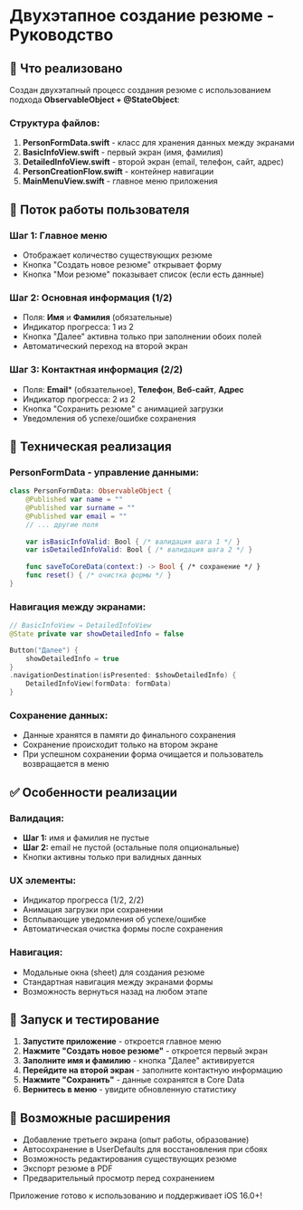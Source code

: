 # Двухэтапное создание резюме - Руководство

## 🎯 Что реализовано

Создан двухэтапный процесс создания резюме с использованием подхода **ObservableObject + @StateObject**:

### **Структура файлов:**
1. **PersonFormData.swift** - класс для хранения данных между экранами
2. **BasicInfoView.swift** - первый экран (имя, фамилия)
3. **DetailedInfoView.swift** - второй экран (email, телефон, сайт, адрес)
4. **PersonCreationFlow.swift** - контейнер навигации
5. **MainMenuView.swift** - главное меню приложения

## 📱 Поток работы пользователя

### **Шаг 1: Главное меню**
- Отображает количество существующих резюме
- Кнопка "Создать новое резюме" открывает форму
- Кнопка "Мои резюме" показывает список (если есть данные)

### **Шаг 2: Основная информация (1/2)**
- Поля: **Имя** и **Фамилия** (обязательные)
- Индикатор прогресса: 1 из 2
- Кнопка "Далее" активна только при заполнении обоих полей
- Автоматический переход на второй экран

### **Шаг 3: Контактная информация (2/2)**
- Поля: **Email*** (обязательное), **Телефон**, **Веб-сайт**, **Адрес**
- Индикатор прогресса: 2 из 2
- Кнопка "Сохранить резюме" с анимацией загрузки
- Уведомления об успехе/ошибке сохранения

## 🔧 Техническая реализация

### **PersonFormData - управление данными:**
```swift
class PersonFormData: ObservableObject {
    @Published var name = ""
    @Published var surname = ""
    @Published var email = ""
    // ... другие поля
    
    var isBasicInfoValid: Bool { /* валидация шага 1 */ }
    var isDetailedInfoValid: Bool { /* валидация шага 2 */ }
    
    func saveToCoreData(context:) -> Bool { /* сохранение */ }
    func reset() { /* очистка формы */ }
}
```

### **Навигация между экранами:**
```swift
// BasicInfoView → DetailedInfoView
@State private var showDetailedInfo = false

Button("Далее") {
    showDetailedInfo = true
}
.navigationDestination(isPresented: $showDetailedInfo) {
    DetailedInfoView(formData: formData)
}
```

### **Сохранение данных:**
- Данные хранятся в памяти до финального сохранения
- Сохранение происходит только на втором экране
- При успешном сохранении форма очищается и пользователь возвращается в меню

## ✅ Особенности реализации

### **Валидация:**
- **Шаг 1:** имя и фамилия не пустые
- **Шаг 2:** email не пустой (остальные поля опциональные)
- Кнопки активны только при валидных данных

### **UX элементы:**
- Индикатор прогресса (1/2, 2/2)
- Анимация загрузки при сохранении
- Всплывающие уведомления об успехе/ошибке
- Автоматическая очистка формы после сохранения

### **Навигация:**
- Модальные окна (sheet) для создания резюме
- Стандартная навигация между экранами формы
- Возможность вернуться назад на любом этапе

## 🚀 Запуск и тестирование

1. **Запустите приложение** - откроется главное меню
2. **Нажмите "Создать новое резюме"** - откроется первый экран
3. **Заполните имя и фамилию** - кнопка "Далее" активируется
4. **Перейдите на второй экран** - заполните контактную информацию
5. **Нажмите "Сохранить"** - данные сохранятся в Core Data
6. **Вернитесь в меню** - увидите обновленную статистику

## 🔮 Возможные расширения

- Добавление третьего экрана (опыт работы, образование)
- Автосохранение в UserDefaults для восстановления при сбоях
- Возможность редактирования существующих резюме
- Экспорт резюме в PDF
- Предварительный просмотр перед сохранением

Приложение готово к использованию и поддерживает iOS 16.0+! 